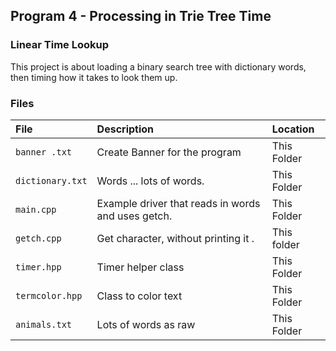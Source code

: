 ## Program 4 - Processing in Trie Tree Time


### Linear Time Lookup

This project is about loading a binary search tree with dictionary words, then timing how it takes to look them up. 
### Files

| File             | Description                                        | Location    |
| :--------------- | :------------------------------------------------- | :---------- |
| `banner .txt  `  | Create Banner for the program                      | This Folder |
| `dictionary.txt` | Words ... lots of words.                           | This Folder |
| `main.cpp`       | Example driver that reads in words and uses getch. | This Folder |
| `getch.cpp`      | Get character, without printing it .               | This folder |
| `timer.hpp`      | Timer helper class                                 | This Folder |
| `termcolor.hpp`  | Class to color text                                | This Folder |
| `animals.txt  `  | Lots of words as raw                               | This Folder |




